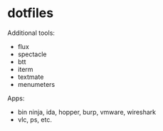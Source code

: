 # dotfiles

Additional tools:
* flux
* spectacle
* btt
* iterm
* textmate
* menumeters

Apps:
* bin ninja, ida, hopper, burp, vmware, wireshark
* vlc, ps, etc.
